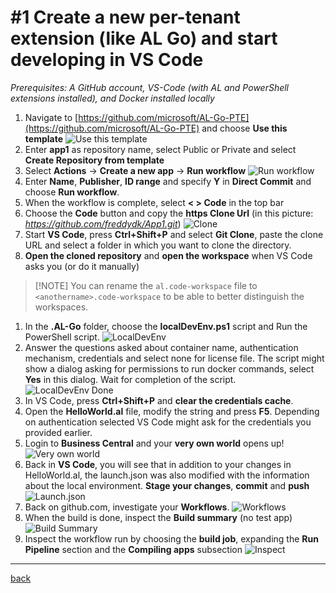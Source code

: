 # #1 Create a new per-tenant extension (like AL Go) and start developing in VS Code

*Prerequisites: A GitHub account, VS-Code (with AL and PowerShell extensions installed), and Docker installed locally*

1. Navigate to [https://github.com/microsoft/AL-Go-PTE](https://github.com/microsoft/AL-Go-PTE) and choose **Use this template**
   ![Use this template](https://github.com/microsoft/AL-Go/assets/10775043/b808352c-c293-4ed3-b460-40e7b0ec36e9)
1. Enter **app1** as repository name, select Public or Private and select **Create Repository from template**
1. Select **Actions** -> **Create a new app** -> **Run workflow**
   ![Run workflow](https://github.com/microsoft/AL-Go/assets/10775043/6c1ac9c3-14c2-4917-a31a-d94e5bb7bd66)
1. Enter **Name**, **Publisher**, **ID range** and specify **Y** in **Direct Commit** and choose **Run workflow**.
1. When the workflow is complete, select **\< > Code** in the top bar
1. Choose the **Code** button and copy the **https Clone Url** (in this picture: *https://github.com/freddydk/App1.git*)
   ![Clone](https://github.com/microsoft/AL-Go/assets/10775043/84b92edb-72b8-4444-908c-0c6f6bc2b7f7)
1. Start **VS Code**, press **Ctrl+Shift+P** and select **Git Clone**, paste the clone URL and select a folder in which you want to clone the directory.
1. **Open the cloned repository** and **open the workspace** when VS Code asks you (or do it manually)

> \[!NOTE\]
> You can rename the `al.code-workspace` file to `<anothername>.code-workspace` to be able to better distinguish the workspaces.

1. In the **.AL-Go** folder, choose the **localDevEnv.ps1** script and Run the PowerShell script.
   ![LocalDevEnv](https://github.com/microsoft/AL-Go/assets/10775043/fded935a-b529-4ade-8daa-bbe7e37726b8)
1. Answer the questions asked about container name, authentication mechanism, credentials and select none for license file. The script might show a dialog asking for permissions to run docker commands, select **Yes** in this dialog. Wait for completion of the script.
   ![LocalDevEnv Done](https://github.com/microsoft/AL-Go/assets/10775043/6d88b2b8-3198-4c4e-8f4e-292178fa2e9f)
1. In VS Code, press **Ctrl+Shift+P** and **clear the credentials cache**.
1. Open the **HelloWorld.al** file, modify the string and press **F5**. Depending on authentication selected VS Code might ask for the credentials you provided earlier.
1. Login to **Business Central** and your **very own world** opens up!
   ![Very own world](https://github.com/microsoft/AL-Go/assets/10775043/02037442-b604-4ea7-9ec4-256a5fafad4a)
1. Back in **VS Code**, you will see that in addition to your changes in HelloWorld.al, the launch.json was also modified with the information about the local environment. **Stage your changes**, **commit** and **push**
   ![Launch.json](https://github.com/microsoft/AL-Go/assets/10775043/b71daf76-3166-4d33-8724-160ac3f60e31)
1. Back on github.com, investigate your **Workflows**.
   ![Workflows](https://github.com/microsoft/AL-Go/assets/10775043/aaef1edb-9e42-4de4-bec2-e21b2da1ae61)
1. When the build is done, inspect the **Build summary** (no test app)
   ![Build Summary](https://github.com/microsoft/AL-Go/assets/10775043/f6a25fff-eef0-433c-84b0-e12b0b62008a)
1. Inspect the workflow run by choosing the **build job**, expanding the **Run Pipeline** section and the **Compiling apps** subsection
   ![Inspect](https://github.com/microsoft/AL-Go/assets/10775043/20a6da2b-33fe-4ebc-ad05-786e7700eeb6)

______________________________________________________________________

[back](../README.md)
